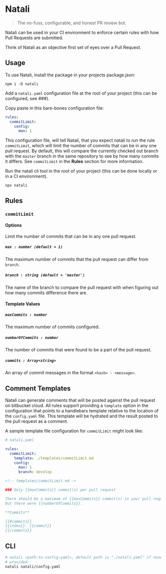 Natali
======

> The no-fuss, configurable, and honest PR review bot.

Natali can be used in your CI environment to enforce certain rules with how
Pull Requests are submitted.

Think of Natali as an objective first set of eyes over a Pull Request.

## Usage

To use Natali, install the package in your projects package.json:

```
npm i -D natali
```

Add a `natali.yaml` configuration file at the root of your project (this can
be configured, see ###).

Copy paste in this bare-bones configuration file:

```yaml
rules:
  commitLimit:
    config:
      max: 1
```

This configuration file, will tell Natali, that you expect natali to run the
rule `commitLimit`, which will limit the number of commits that can be in any
one pull request. By default, this will compare the currently checked out
branch with the `master` branch in the same repository to see by how many
commits it differs. See `commitLimit` in the **Rules** section for more
information.

Run the natali cli tool in the root of your project (this can be done locally
or in a CI environment).

```
npx natali
```

## Rules

### `commitLimit`

#### Options

Limit the number of commits that can be in any one pull request.

##### `max : number (default = 1)`

The maximum number of commits that the pull request can differ from `branch`.

##### `branch : string (default = 'master')`

The name of the branch to compare the pull request with when figuring out how
many commits difference there are.

#### Template Values

##### `maxCommits : number`

The maximum number of commits configured.

##### `numberOfCommits : number`

The number of commits that were found to be a part of the pull request.

##### `commits : Array<string>`

An array of commit messages in the format `<hash> - <message>`.

## Comment Templates

Natali can generate comments that will be posted against the pull request on
bitbucket cloud. All rules support providing a `template` option in the
configuration that points to a handlebars template relative to the location
of the `config.yaml` file. This template will be hydrated and the result
posted to the pull request as a comment.

A sample template file configuration for `commitLimit` might look like:

```yaml
# natali.yaml

rules:
  commitLimit:
    template: ./templates/commitLimit.md
    config:
      max: 1
      branch: develop
```

```md
<!-- templates/commitLimit.md ->

### Only {{maxCommits}} commit(s) per pull request

There should be a maximum of {{maxCommits}} commit(s) in your pull request
but there were {{numberOfCommits}}.

**Commits**

{{#commits}}
{{index}}. {{commit}}
{{/commits}}
```

## CLI

``` bash
# natali <path-to-config-yaml>, default path is "./natali.yaml" if none
# provided.
natali natali/config.yaml
```
